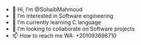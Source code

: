 - 👋 Hi, I’m @SohaibMahmoud
- 👀 I’m interested in Software engineering 
- 🌱 I’m currently learning C language
- 💞️ I’m looking to collaborate on Software projects  
- 📫 How to reach me WA: +201093698710


